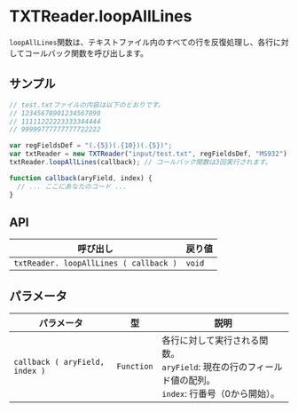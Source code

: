 # TXTReader.loopAllLines

`loopAllLines`関数は、テキストファイル内のすべての行を反復処理し、各行に対してコールバック関数を呼び出します。

## サンプル

```javascript
// test.txtファイルの内容は以下のとおりです。
// 12345678901234567890
// 11111222223333344444
// 99999777777777722222

var regFieldsDef = "(.{5})(.{10})(.{5})";
var txtReader = new TXTReader("input/test.txt", regFieldsDef, "MS932");
txtReader.loopAllLines(callback); // コールバック関数は3回実行されます。

function callback(aryField, index) {
  // ... ここにあなたのコード ...
}
```

## API

| 呼び出し | 戻り値 |
|---|---|
| `txtReader. loopAllLines ( callback )` | `void` |  *(厳密には、JavaScriptの多くの`loop`関数は元のオブジェクトを返します。しかし、ここでは戻り値を使うことが主な目的ではないため、`void`と記述する方が正確です。)*

## パラメータ

| パラメータ | 型 | 説明 |
|---|---|---|
| `callback ( aryField, index )` | `Function` | 各行に対して実行される関数。<br>`aryField`: 現在の行のフィールド値の配列。<br>`index`: 行番号（0から開始）。 |

